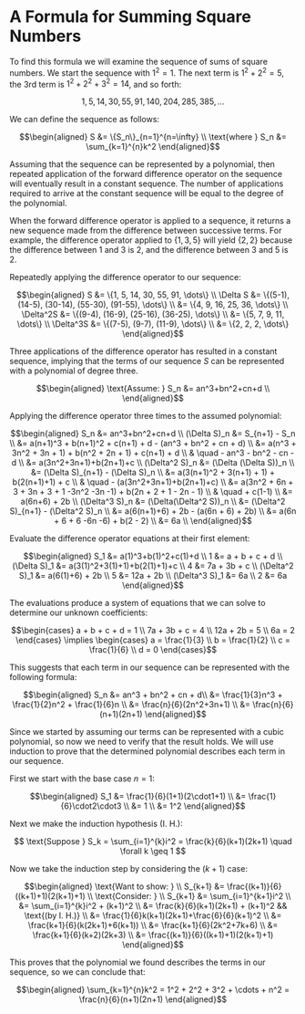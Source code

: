 # A Formula for Summing Square Numbers
To find this formula we will examine the sequence of sums of square numbers. We
start the sequence with $1^2=1$. The next term is $1^2+2^2=5$, the 3rd term is
$1^2+2^2+3^2=14$, and so forth:

$$ 1, 5, 14, 30, 55, 91, 140, 204, 285, 385, \dots $$

We can define the sequence as follows:

$$\begin{aligned}
    S &= \{S_n\}_{n=1}^{n=\infty} \\
    \text{where } S_n &= \sum_{k=1}^{n}k^2
\end{aligned}$$

Assuming that the sequence can be represented by a polynomial, then repeated
application of the forward difference operator on the sequence will eventually
result in a constant sequence. The number of applications required to arrive at
the constant sequence will be equal to the degree of the polynomial.

When the forward difference operator is applied to a sequence, it returns a new
sequence made from the difference between successive terms. For example, the
difference operator applied to $\{1, 3, 5\}$ will yield $\{2, 2\}$ because the
difference between 1 and 3 is 2, and the difference between 3 and 5 is 2.

Repeatedly applying the difference operator to our sequence:

$$\begin{aligned}
    S &= \{1, 5, 14, 30, 55, 91, \dots\} \\
    \Delta S &= \{(5-1), (14-5), (30-14), (55-30), (91-55), \dots\} \\
    &= \{4, 9, 16, 25, 36, \dots\} \\
    \Delta^2S &= \{(9-4), (16-9), (25-16), (36-25), \dots\} \\
    &= \{5, 7, 9, 11, \dots\} \\
    \Delta^3S &= \{(7-5), (9-7), (11-9), \dots\} \\
    &= \{2, 2, 2, \dots\}
\end{aligned}$$

Three applications of the difference operator has resulted in a constant
sequence, implying that the terms of our sequence $S$ can be represented with a
polynomial of degree three.

$$\begin{aligned}
    \text{Assume: } S_n &= an^3+bn^2+cn+d \\
\end{aligned}$$

Applying the difference operator three times to the assumed polynomial:

$$\begin{aligned}
    S_n &= an^3+bn^2+cn+d \\
    (\Delta S)_n &= S_{n+1} - S_n \\
    &= a(n+1)^3 + b(n+1)^2 + c(n+1) + d - (an^3 + bn^2 + cn + d) \\
    &= a(n^3 + 3n^2 + 3n + 1) + b(n^2 + 2n + 1) + c(n+1) + d \\
    & \quad - an^3 - bn^2 - cn - d \\
    &= a(3n^2+3n+1)+b(2n+1)+c \\
    (\Delta^2 S)_n &= (\Delta (\Delta S))_n \\
    &= (\Delta S)_{n+1} - (\Delta S)_n \\
    &= a(3(n+1)^2 + 3(n+1) + 1) + b(2(n+1)+1) + c \\
    & \quad - (a(3n^2+3n+1)+b(2n+1)+c) \\
    &= a(3n^2 + 6n + 3 + 3n + 3 + 1 -3n^2 -3n -1) + b(2n + 2 + 1 - 2n - 1) \\
    & \quad + c(1-1) \\
    &= a(6n+6) + 2b \\
    (\Delta^3 S)_n &= (\Delta(\Delta^2 S))_n \\
    &= (\Delta^2 S)_{n+1} - (\Delta^2 S)_n \\
    &= a(6(n+1)+6) + 2b - (a(6n + 6) + 2b) \\
    &= a(6n + 6 + 6 -6n -6) + b(2 - 2) \\
    &= 6a \\
\end{aligned}$$

Evaluate the difference operator equations at their first element:

$$\begin{aligned}
    S_1 &= a(1)^3+b(1)^2+c(1)+d \\
    1 &= a + b + c + d \\
    (\Delta S)_1 &= a(3(1)^2+3(1)+1)+b(2(1)+1)+c \\
    4 &= 7a + 3b + c \\
    (\Delta^2 S)_1 &= a(6(1)+6) + 2b \\
    5 &= 12a + 2b \\
    (\Delta^3 S)_1 &= 6a \\
    2 &= 6a
\end{aligned}$$

The evaluations produce a system of equations that we can solve to determine our
unknown coefficients:

$$\begin{cases}
    a + b + c + d = 1 \\
    7a + 3b + c = 4 \\
    12a + 2b = 5 \\
    6a = 2
\end{cases}
\implies
\begin{cases}
    a = \frac{1}{3} \\
    b = \frac{1}{2} \\
    c = \frac{1}{6} \\
    d = 0
\end{cases}$$

This suggests that each term in our sequence can be represented with the
following formula:

$$\begin{aligned}
    S_n &= an^3 + bn^2 + cn + d\\
    &= \frac{1}{3}n^3 + \frac{1}{2}n^2 + \frac{1}{6}n \\
    &= \frac{n}{6}(2n^2+3n+1) \\
    &= \frac{n}{6}(n+1)(2n+1)
\end{aligned}$$

Since we started by assuming our terms can be represented with a cubic
polynomial, so now we need to verify that the result holds. We will use
induction to prove that the determined polynomial describes each term in our
sequence.

First we start with the base case $n=1$:

$$\begin{aligned}
    S_1 &= \frac{1}{6}(1+1)(2\cdot1+1) \\
    &= \frac{1}{6}\cdot2\cdot3 \\
    &= 1 \\
    &= 1^2
\end{aligned}$$

Next we make the induction hypothesis (I. H.):

$$ \text{Suppose } S_k = \sum_{i=1}^{k}i^2 = \frac{k}{6}(k+1)(2k+1) \quad
    \forall k \geq 1 $$

Now we take the induction step by considering the $(k+1)$ case:

$$\begin{aligned}
    \text{Want to show: } \\
    S_{k+1} &= \frac{(k+1)}{6}((k+1)+1)(2(k+1)+1) \\
    \text{Consider: } \\
    S_{k+1} &= \sum_{i=1}^{k+1}i^2 \\
    &= \sum_{i=1}^{k}i^2 + (k+1)^2 \\
    &= \frac{k}{6}(k+1)(2k+1) + (k+1)^2 && \text{(by I. H.)} \\
    &= \frac{1}{6}k(k+1)(2k+1)+\frac{6}{6}(k+1)^2 \\
    &= \frac{k+1}{6}(k(2k+1)+6(k+1)) \\
    &= \frac{k+1}{6}(2k^2+7k+6) \\
    &= \frac{k+1}{6}(k+2)(2k+3) \\
    &= \frac{(k+1)}{6}((k+1)+1)(2(k+1)+1)
\end{aligned}$$

This proves that the polynomial we found describes the terms in our sequence, so
we can conclude that:

$$\begin{aligned}
    \sum_{k=1}^{n}k^2 = 1^2 + 2^2 + 3^2 + \cdots + n^2 = \frac{n}{6}(n+1)(2n+1)
\end{aligned}$$
